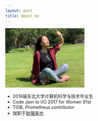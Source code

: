 ```yaml
---
layout: post
title: About me
---
```


<div align="left">
    <img width="50%" height="50%" src="photo.jpeg"/>
</div>

- 2016届东北大学计算机科学与技术毕业生
- Code Jam to I/O 2017 for Women 91st
- TiDB, Prometheus contributor
- 就职于[助理来也](https://www.laiye.com)
